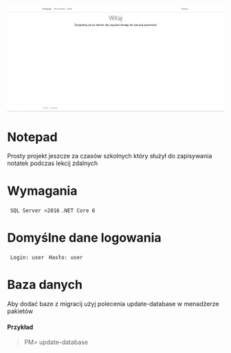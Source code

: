 ![](/git/image.png)

# Notepad
Prosty projekt jeszcze za czasów szkolnych który służył do zapisywania notatek podczas lekcij zdalnych

# Wymagania
`` SQL Server >2016``
``.NET Core 6``

# Domyślne dane logowania
`` Login: user``
`` Hasło: user``

# Baza danych
Aby dodać baze z migracij użyj polecenia update-database w menadżerze pakietów
#### Przykład
> PM> update-database